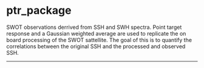 # ptr_package
SWOT observations derrived from SSH and SWH spectra. Point target response and a Gaussian weighted average are used to replicate the on board processing of the SWOT sattellite. The goal of this is to quantify the correlations between the original SSH and the processed and observed SSH. 
<hr /> 
